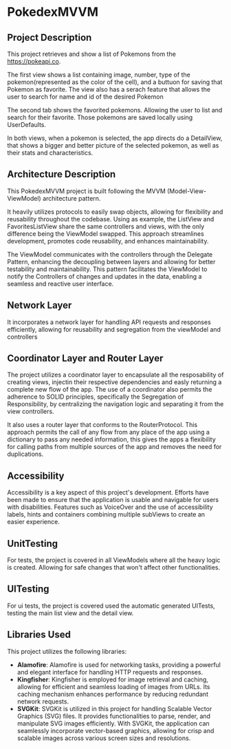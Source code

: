 # PokedexMVVM

## Project Description
This project retrieves and show a list of Pokemons from the https://pokeapi.co.

The first view shows a list containing image, number, type of the pokemon(represented as the color of the cell), and a buttuon for saving that Pokemon as favorite. The view also has a serach feature that allows the user to search for name and id of the desired Pokemon

The second tab shows the favorited pokemons. Allowing the user to list and search for their favorite. Those pokemons are saved locally using UserDefaults.

In both views, when a pokemon is selected, the app directs do a DetailView, that shows a bigger and better picture of the selected pokemon, as well as their stats and characteristics.

## Architecture Description
This PokedexMVVM project is built following the MVVM (Model-View-ViewModel) architecture pattern.

It heavily utilizes protocols to easily swap objects, allowing for flexibility and reusability throughout the codebase.
Using as example, the ListView and FavoritesListView share the same controllers and views, with the only difference being the ViewModel swapped. This approach streamlines development, promotes code reusability, and enhances maintainability.

The ViewModel communicates with the controllers through the Delegate Pattern, enhancing the decoupling between layers and allowing for better testability and maintainability. This pattern facilitates the ViewModel to notify the Controllers of changes and updates in the data, enabling a seamless and reactive user interface.

## Network Layer 
It incorporates a network layer for handling API requests and responses efficiently, allowing for reusability and segregation from the viewModel and controllers

## Coordinator Layer and Router Layer
The project utilizes a coordinator layer to encapsulate all the resposability of creating views, injectin their respective dependencies and easly returning a complete new flow of the app. The use of a coordinator also permits the adherence to SOLID principles, specifically the Segregation of Responsibility, by centralizing the navigation logic and separating it from the view controllers.

It also uses a router layer that conforms to the RouterProtocol. This approach permits the call of any flow from any place of the app using a dictionary to pass any needed information, this gives the apps a flexibility for calling paths from multiple sources of the app and removes the need for duplications.

## Accessibility
Accessibility is a key aspect of this project's development. Efforts have been made to ensure that the application is usable and navigable for users with disabilities. Features such as VoiceOver and the use of accessibility labels, hints and containers combining multiple subViews to create an easier experience.

## UnitTesting
For tests, the project is covered in all ViewModels where all the heavy logic is created. Allowing for safe changes that won't affect other functionalities.

## UITesting
For ui tests, the project is covered used the automatic generated UITests, testing the main list view and the detail view.

## Libraries Used
This project utilizes the following libraries:

- **Alamofire**: Alamofire is used for networking tasks, providing a powerful and elegant interface for handling HTTP requests and responses.
- **Kingfisher**: Kingfisher is employed for image retrieval and caching, allowing for efficient and seamless loading of images from URLs. Its caching mechanism enhances performance by reducing redundant network requests.
- **SVGKit**: SVGKit is utilized in this project for handling Scalable Vector Graphics (SVG) files. It provides functionalities to parse, render, and manipulate SVG images efficiently. With SVGKit, the application can seamlessly incorporate vector-based graphics, allowing for crisp and scalable images across various screen sizes and resolutions.
